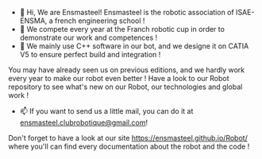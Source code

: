 - 👋 Hi, We are Ensmasteel! Ensmasteel is the robotic association of ISAE-ENSMA, a french engineering school ! 
- 👀 We compete every year at the Franch robotic cup in order to demonstrate our work and competences !
- 🌱 We mainly use C++ software in our bot, and we designe it on CATIA V5 to ensure perfect build and integration !

You may have already seen us on previous editions, and we hardly work every year to make our robot even better ! Have a look to our Robot repository to see what's new on our Robot, our technologies and global work ! 

- 📫 If you want to send us a little mail, you can do it at ensmasteel.clubrobotique@gmail.com!

Don't forget to have a look at our site https://ensmasteel.github.io/Robot/ where you'll can find every documentation about the robot and the code ! 


<!---
Ensmasteel/Ensmasteel is a ✨ special ✨ repository because its `README.md` (this file) appears on your GitHub profile.
You can click the Preview link to take a look at your changes.
--->
